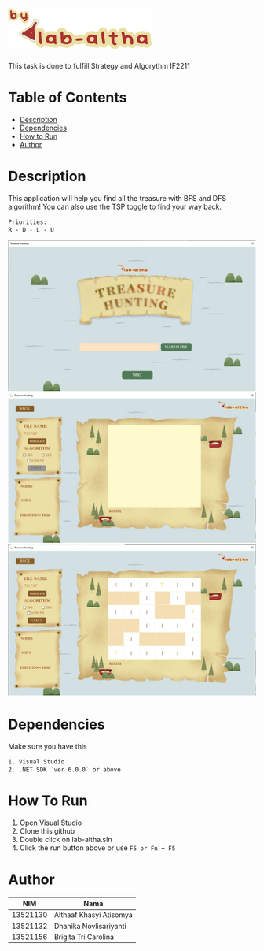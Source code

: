 # ![Logo](./src/Resources/logo.svg)
This task is done to fulfill Strategy and Algorythm IF2211

# Table of Contents
* [Description](#markdown-header-description)
* [Dependencies](#markdown-header-dependencies)
* [How to Run](#markdown-header-how-to-run)
* [Author](#markdown-header-author)

# Description
This application will help you find all the treasure with BFS and DFS algorithm! You can also use the TSP toggle to find your way back.
```
Priorities:
R - D - L - U
```
![Screen 1](./src/Resources/screen1.jpg)
![Screen 2](./src/Resources/screen2.jpg)
![Screen 3](./src/Resources/screen3.jpg)


# Dependencies
Make sure you have this
```
1. Visual Studio
2. .NET SDK `ver 6.0.0` or above
```

# How To Run
1. Open Visual Studio
2. Clone this github
3. Double click on lab-altha.sln
4. Click the run button above or use `F5 or Fn + F5`

# Author
| NIM  | Nama |
| ------------- | ------------- |
| 13521130 | Althaaf Khasyi Atisomya  |
| 13521132  | Dhanika Novlisariyanti |
| 13521156 | Brigita Tri Carolina |

